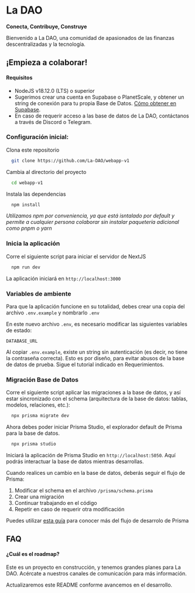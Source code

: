 # La DAO

**Conecta, Contribuye, Construye**

Bienvenido a La DAO, una comunidad de apasionados de las finanzas descentralizadas y la tecnología.

## ¡Empieza a colaborar!

#### Requisitos

- NodeJS v18.12.0 (LTS) o superior
- Sugerimos crear una cuenta en Supabase o PlanetScale, y obtener un string de conexión para tu propia Base de Datos. [Cómo obtener en Supabase](https://supabase.com/docs/guides/database/connecting-to-postgres).
- En caso de requerir acceso a las base de datos de La DAO, contáctanos a través de Discord o Telegram.

### Configuración inicial:

Clona este repositorio

```bash
  git clone https://github.com/La-DAO/webapp-v1
```

Cambia al directorio del proyecto

```bash
  cd webapp-v1
```

Instala las dependencias

```bash
  npm install
```

_Utilizamos npm por conveniencia, ya que está isntalado por default y permite a cualquier persona colaborar sin instalar paquetería adicional como pnpm o yarn_

### Inicia la aplicación

Corre el siguiente script para iniciar el servidor de NextJS

```bash
  npm run dev
```

La aplicación iniciará en `http://localhost:3000`

### Variables de ambiente

Para que la aplicación funcione en su totalidad, debes crear una copia del archivo `.env.example` y nombrarlo `.env`

En este nuevo archivo `.env`, es necesario modificar las siguientes variables de estado:

`DATABASE_URL`

Al copiar `.env.example`, existe un string sin autenticación (es decir, no tiene la contraseña correcta). Esto es por diseño, para evitar abusos de la base de datos de prueba. Sigue el tutorial indicado en Requerimientos.

### Migración Base de Datos

Corre el siguiente script aplicar las migraciones a la base de datos, y así estar sincronizado con el schema (arquitectura de la base de datos: tablas, modelos, relaciones, etc.):

```bash
  npx prisma migrate dev
```

Ahora debes poder iniciar Prisma Studio, el explorador default de Prisma para la base de datos.

```bash
  npx prisma studio
```

Iniciará la aplicación de Prisma Studio en `http://localhost:5050`. Aquí podrás interactuar la base de datos mientras desarrollas.

Cuando realices un cambio en la base de datos, deberás seguir el flujo de Prisma:

1. Modificar el schema en el archivo `/prisma/schema.prisma`
2. Crear una migración
3. Continuar trabajando en el código
4. Repetir en caso de requerir otra modificación

Puedes utilizar [esta guía](https://www.prisma.io/docs/guides/migrate/developing-with-prisma-migrate) para conocer más del flujo de desarrolo de Prisma

## FAQ

#### ¿Cuál es el roadmap?

Este es un proyecto en construcción, y tenemos grandes planes para La DAO. Acércate a nuestros canales de comunicación para más información.

Actualizaremos este README conforme avancemos en el desarrollo.
